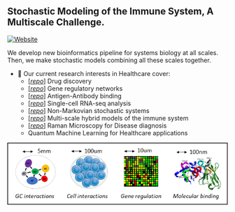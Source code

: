 
## Stochastic Modeling of the Immune System, A Multiscale Challenge.
[![Website](https://img.shields.io/badge/Website-success?style=flat&logo=appveyor&logoColor=white&link=https://www.aurelienpelissier.com/)](https://www.aurelienpelissier.com/research/)

We develop new bioinformatics pipeline for systems biology at all scales. \
Then, we make stochastic models combining all these scales together.

* 🔭  Our current research interests in Healthcare cover:
  * [[*repo*]](https://github.com/Aurelien-Pelissier/RA-drug-discovery) Drug discovery
  * [[*repo*]](https://github.com/Aurelien-Pelissier/RA-drug-discovery) Gene regulatory networks
  * [[*repo*]](https://github.com/Aurelien-Pelissier/Ab-binding) Antigen-Antibody binding
  * [[*repo*]](https://github.com/Aurelien-Pelissier/cdiversity) Single-cell RNA-seq analysis
  * [[*repo*]](https://github.com/Aurelien-Pelissier/REGIR) Non-Markovian stochastic systems
  * [[*repo*]](https://github.com/Aurelien-Pelissier/Germinal-Center) Multi-scale hybrid models of the immune system
  * [[*repo*]](https://github.com/AI-SysBio/Raman-Imaging-Processing) Raman Microscopy for Disease diagnosis
  * Quantum Machine Learning for Healthcare applications

<p align="left">
  <img src="https://github.com/AI-SysBio/.github/blob/main/profile/Multiscale.png" width=550>
</p>

<!---
<p align="left">
  <img src="https://github.com/AI-SysBio/.github/blob/main/profile/bioinfo.png" width=700>
</p>
-->
